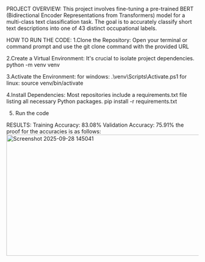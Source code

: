 PROJECT OVERVIEW:
This project involves fine-tuning a pre-trained BERT (Bidirectional Encoder Representations from Transformers) model for a multi-class text classification task.
The goal is to accurately classify short text descriptions into one of 43 distinct occupational labels.

HOW TO RUN THE CODE:
1.Clone the Repository:
Open your terminal or command prompt and use the git clone command with the provided URL

2.Create a Virtual Environment:
It's crucial to isolate project dependencies.
python -m venv venv

3.Activate the Environment:
for windows: .\venv\Scripts\Activate.ps1
for linux: source venv/bin/activate

4.Install Dependencies:
Most repositories include a requirements.txt file listing all necessary Python packages.
pip install -r requirements.txt

5. Run the code

RESULTS:
Training Accuracy: 83.08%
Validation Accuracy: 75.91%
the proof for the accuracies is as follows:
<img width="711" height="318" alt="Screenshot 2025-09-28 145041" src="https://github.com/user-attachments/assets/02343e06-979f-40c5-a27c-486f24b51692" />

